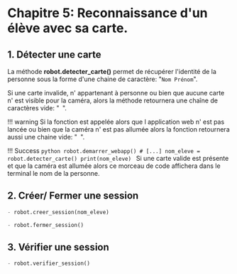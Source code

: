 # Chapitre 5: Reconnaissance d'un élève avec sa carte.

## 1. Détecter une carte

La méthode **robot.detecter_carte()** permet de récupérer l'identité de la personne sous la forme d'une chaine de caractère: "`Nom Prénom`".

Si une carte invalide, n' appartenant à personne ou bien que aucune carte n' est visible pour la caméra, alors la méthode retournera une chaîne de caractères vide: "` `".

!!! warning
	Si la fonction est appelée alors que l application web n' est pas lancée ou bien que la caméra n' est pas allumée alors la fonction retournera aussi une chaine vide: "` `".

!!! Success
	```python
	robot.demarrer_webapp()
	# [...]
	nom_eleve = robot.detecter_carte()
	print(nom_eleve)
	```
	Si une carte valide est présente et que la caméra est allumée alors ce morceau de code affichera dans le terminal le nom de la personne.

## 2. Créer/ Fermer une session
```python
- robot.creer_session(nom_eleve)
```
```python
- robot.fermer_session()
```

## 3. Vérifier une session
```python
- robot.verifier_session()
```
